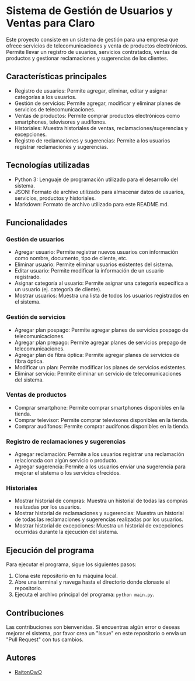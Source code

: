 # Sistema de Gestión de Usuarios y Ventas para Claro

Este proyecto consiste en un sistema de gestión para una empresa que ofrece servicios de telecomunicaciones y venta de productos electrónicos. Permite llevar un registro de usuarios, servicios contratados, ventas de productos y gestionar reclamaciones y sugerencias de los clientes.

## Características principales

- Registro de usuarios: Permite agregar, eliminar, editar y asignar categorías a los usuarios.
- Gestión de servicios: Permite agregar, modificar y eliminar planes de servicios de telecomunicaciones.
- Ventas de productos: Permite comprar productos electrónicos como smartphones, televisores y audífonos.
- Historiales: Muestra historiales de ventas, reclamaciones/sugerencias y excepciones.
- Registro de reclamaciones y sugerencias: Permite a los usuarios registrar reclamaciones y sugerencias.

## Tecnologías utilizadas

- Python 3: Lenguaje de programación utilizado para el desarrollo del sistema.
- JSON: Formato de archivo utilizado para almacenar datos de usuarios, servicios, productos y historiales.
- Markdown: Formato de archivo utilizado para este README.md.

## Funcionalidades

### Gestión de usuarios

- Agregar usuario: Permite registrar nuevos usuarios con información como nombre, documento, tipo de cliente, etc.
- Eliminar usuario: Permite eliminar usuarios existentes del sistema.
- Editar usuario: Permite modificar la información de un usuario registrado.
- Asignar categoría al usuario: Permite asignar una categoría específica a un usuario (ej. categoría de cliente).
- Mostrar usuarios: Muestra una lista de todos los usuarios registrados en el sistema.

### Gestión de servicios

- Agregar plan pospago: Permite agregar planes de servicios pospago de telecomunicaciones.
- Agregar plan prepago: Permite agregar planes de servicios prepago de telecomunicaciones.
- Agregar plan de fibra óptica: Permite agregar planes de servicios de fibra óptica.
- Modificar un plan: Permite modificar los planes de servicios existentes.
- Eliminar servicio: Permite eliminar un servicio de telecomunicaciones del sistema.

### Ventas de productos

- Comprar smartphone: Permite comprar smartphones disponibles en la tienda.
- Comprar televisor: Permite comprar televisores disponibles en la tienda.
- Comprar audífonos: Permite comprar audífonos disponibles en la tienda.

### Registro de reclamaciones y sugerencias

- Agregar reclamación: Permite a los usuarios registrar una reclamación relacionada con algún servicio o producto.
- Agregar sugerencia: Permite a los usuarios enviar una sugerencia para mejorar el sistema o los servicios ofrecidos.


### Historiales

- Mostrar historial de compras: Muestra un historial de todas las compras realizadas por los usuarios.
- Mostrar historial de reclamaciones y sugerencias: Muestra un historial de todas las reclamaciones y sugerencias realizadas por los usuarios.
- Mostrar historial de excepciones: Muestra un historial de excepciones ocurridas durante la ejecución del sistema.

## Ejecución del programa

Para ejecutar el programa, sigue los siguientes pasos:

1. Clona este repositorio en tu máquina local.
2. Abre una terminal y navega hasta el directorio donde clonaste el repositorio.
3. Ejecuta el archivo principal del programa: `python main.py`.

## Contribuciones

Las contribuciones son bienvenidas. Si encuentras algún error o deseas mejorar el sistema, por favor crea un "Issue" en este repositorio o envía un "Pull Request" con tus cambios.

## Autores

- [RaitonOwO](https://github.com/RaitonOwO)


